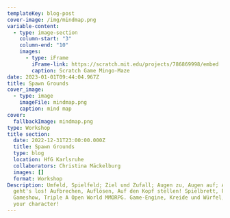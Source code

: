 ```yaml
---
templateKey: blog-post
cover-image: /img/mindmap.png
variable-content:
  - type: image-section
    column-start: "3"
    column-end: "10"
    images:
      - type: iFrame
        iFrame-link: https://scratch.mit.edu/projects/786869998/embed
        caption: Scratch Game Mingo-Maze
date: 2023-01-01T09:44:04.967Z
title: Spawn Grounds
cover_image:
  - type: image
    imageFile: mindmap.png
    caption: mind map
cover:
  fallbackImage: mindmap.png
type: Workshop
title section:
  date: 2022-12-31T23:00:00.000Z
  title: Spawn Grounds
  type: blog
  location: HfG Karlsruhe
  collaborators: Christina Mäckelburg
  images: []
  format: Workshop
Description: Umfeld, Spielfeld; Ziel und Zufall; Augen zu, Augen auf; Auf Los
  geht's los! Aufbrechen, Auflösen, Auf den Kopf stellen! Spielbrett, Pausenhof,
  Gameshow, Triple A Open World MMORPG. Game-Engine, Kreide und Würfel, choose
  your character!
---
```

